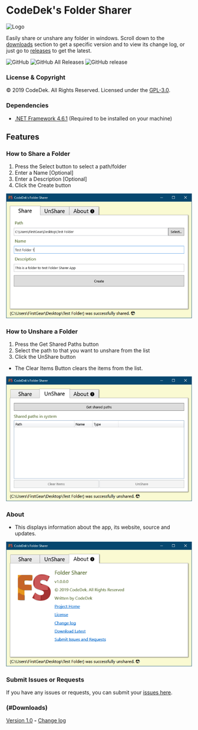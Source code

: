 # CodeDek's Folder Sharer
![Logo](art/ic_folder_sharer.ico)

Easily share or unshare any folder in windows.
Scroll down to the [downloads](#downloads) section to get a specific version and to view its change log, or just go to [releases](https://github.com/codedek/CodeDek.FolderSharer/releases) to get the latest.

![GitHub](https://img.shields.io/github/license/codedek/codedek.foldersharer.svg)
![GitHub All Releases](https://img.shields.io/github/downloads/codedek/CodeDek.foldersharer/total.svg)
![GitHub release](https://img.shields.io/github/release/codedek/codedek.foldersharer.svg)

### License & Copyright
© 2019 CodeDek. All Rights Reserved.
Licensed under the [GPL-3.0](LICENSE).

### Dependencies
- [.NET Framework 4.6.1](https://dotnet.microsoft.com/download/dotnet-framework/net461) (Required to be installed on your machine)

## Features
### How to Share a Folder
1. Press the Select button to select a path/folder
2. Enter a Name [Optional]
3. Enter a Description [Optional]
4. Click the Create button

![Figure 1 Share a folder](art/share.png)


### How to Unshare a Folder
1. Press the Get Shared Paths button
2. Select the path to that you want to unshare from the list
3. Click the UnShare button

- The Clear Items Button clears the items from the list.

![Figure 2 Unshare a folder](art/unshare.png)


### About
- This displays information about the app, its website, source and updates.

![Figure 3 About Folder Sharer](art/about.png)

### Submit Issues or Requests
If you have any issues or requests, you can submit your [issues here](https://github.com/codedek/CodeDek.FolderSharer/issues).

### (#Downloads)
[Version 1.0](https://github.com/codedek/CodeDek.FolderSharer/releases/tag/v1.0) **-** [Change log](CHANGELOG.md)

